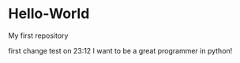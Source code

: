 # Hello-World
My first repository

first change test on 23:12
 I want to be a great programmer in python!
